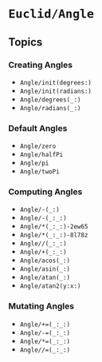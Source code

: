 # ``Euclid/Angle``

## Topics

### Creating Angles

- ``Angle/init(degrees:)``
- ``Angle/init(radians:)``
- ``Angle/degrees(_:)``
- ``Angle/radians(_:)``

### Default Angles

- ``Angle/zero``
- ``Angle/halfPi``
- ``Angle/pi``
- ``Angle/twoPi``

### Computing Angles

- ``Angle/-(_:)``
- ``Angle/-(_:_:)``
- ``Angle/*(_:_:)-2ew65``
- ``Angle/*(_:_:)-8l78z``
- ``Angle//(_:_:)``
- ``Angle/+(_:_:)``
- ``Angle/acos(_:)``
- ``Angle/asin(_:)``
- ``Angle/atan(_:)``
- ``Angle/atan2(y:x:)``

### Mutating Angles

- ``Angle/+=(_:_:)``
- ``Angle/-=(_:_:)``
- ``Angle/*=(_:_:)``
- ``Angle//=(_:_:)``
